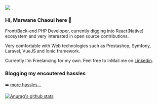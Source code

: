 ![](https://komarev.com/ghpvc/?username=moghwan)

### Hi, Marwane Chaoui here 👋

Front/Back-end PHP Developer, currently digging into React(Native) ecosystem and very interested in open source contributions.

Very comfortable with Web technologies such as Prestashop, Symfony, Laravel, VueJS and Ionic framework.

Currently I'm Freelancing for my own. Feel free to InMail me on [Linkedin](https://linkedin.com/in/moghwan).

### Blogging my encoutered hassles
<!-- BLOG-POST-LIST:START -->

<!-- BLOG-POST-LIST:END -->
➡️ [more hassles...](https://moghwan.me/blog)

[![Anurag's github stats](https://github-readme-stats.vercel.app/api?username=moghwan&show_icons=true&hide_title=true)](https://github.com/moghwan/github-readme-stats)

<!-- [![moghwan's wakatime stats](https://github-readme-stats.vercel.app/api/wakatime?username=moghwan&hide_title=true)](https://github.com/anuraghazra/github-readme-stats) -->
